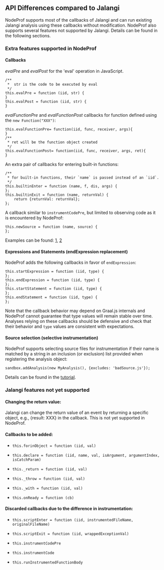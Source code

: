 ## API Differences compared to Jalangi

NodeProf supports most of the callbacks of Jalangi and can run existing Jalangi analysis using these callbacks without modification.
NodeProf also supports several features not supported by Jalangi. Details can be found in the following sections.

### Extra features supported in NodeProf

#### Callbacks

_evalPre_ and _evalPost_ for the 'eval' operation in JavaScript.

```
/**
 *  str is the code to be executed by eval
 */
this.evalPre = function (iid, str) {
}
this.evalPost = function (iid, str) {
}
```

_evalFunctionPre_ and _evalFunctionPost_ callbacks for function defined using the ```new Function("XXX")```:

```
this.evalFunctionPre= function(iid, func, receiver, args){
}
/**
 * ret will be the function object created
 */
this.evalFunctionPost= function(iid, func, receiver, args, ret){
}
```

An extra pair of callbacks for entering built-in functions:

```
/**
 * for built-in functions, their `name` is passed instead of an `iid`.
 */
this.builtinEnter = function (name, f, dis, args) {
};
this.builtinExit = function (name, returnVal) {
	return {returnVal: returnVal};
};
```

A callback similar to `instrumentCodePre`, but limited to observing code as it is encountered by NodeProf:

```
this.newSource = function (name, source) {
};
```

Examples can be found:
[1](https://github.com/Haiyang-Sun/nodeprof.js/blob/master/src/ch.usi.inf.nodeprof/js/analysis/extra-features/extra.js), [2](https://github.com/Haiyang-Sun/nodeprof.js/blob/master/src/ch.usi.inf.nodeprof/js/analysis/builtin-feature/analysis.js)

#### Expressions and Statements (endExpression replacement)
NodeProf adds the following callbacks in favor of `endExpression`:

```
this.startExpression = function (iid, type) {
};
this.endExpression = function (iid, type) {
};
this.startStatement = function (iid, type) {
};
this.endStatement = function (iid, type) {
};
```

Note that the callback behavior may depend on Graal.js internals and NodeProf 
cannot guarantee that type values will remain stable over time. Analyses
relying on these callbacks should be defensive and check that their behavior
and `type` values are consistent with expectations.


#### Source selection (selective instrumentation)

NodeProf supports selecting source files for instrumentation if their name is matched by a string
in an inclusion (or exclusion) list provided when registering the analysis object:

```
sandbox.addAnalysis(new MyAnalysis(), {excludes: 'badSource.js'});
```

Details can be found in the [tutorial](Tutorial.md).

### Jalangi features not yet supported

#### Changing the return value:
Jalangi can change the return value of an event by returning a specific object, e.g., {result: XXX} in the callback. This is not yet supported in NodeProf.


#### Callbacks to be added:

- ``` this.forinObject = function (iid, val)  ```

- ``` this.declare = function (iid, name, val, isArgument, argumentIndex, isCatchParam) ```

- ``` this._return = function (iid, val) ```

- ``` this._throw = function (iid, val)  ```

- ``` this._with = function (iid, val) ```

- ``` this.onReady = function (cb) ```

####  Discarded callbacks due to the difference in instrumentation:

- ``` this.scriptEnter = function (iid, instrumentedFileName, originalFileName) ```

- ``` this.scriptExit = function (iid, wrappedExceptionVal) ```

- ``` this.instrumentCodePre ```

- ``` this.instrumentCode ```

- ``` this.runInstrumentedFunctionBody ```
